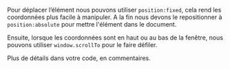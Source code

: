 Pour déplacer l’élément nous pouvons utiliser `position:fixed`, cela rend les coordonnées plus facile à manipuler. A la fin nous devons le  repositionner à `position:absolute` pour mettre l'élément dans le document.

Ensuite, lorsque les coordonnées sont en haut ou au bas de la fenêtre, nous pouvons utiliser `window.scrollTo` pour le faire défiler.

Plus de détails dans votre code, en commentaires.
